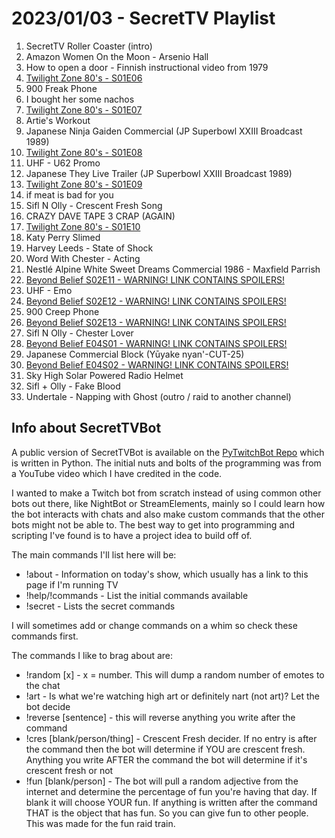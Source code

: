 # 2023/01/03 - SecretTV Playlist

1. SecretTV Roller Coaster (intro)
2. Amazon Women On the Moon - Arsenio Hall 
3. How to open a door - Finnish instructional video from 1979 
4. [Twilight Zone 80's - S01E06](https://en.wikipedia.org/wiki/List_of_The_Twilight_Zone_(1985_TV_series)_episodes#Season_1_(1985%E2%80%9386))
5. 900 Freak Phone 
6. I bought her some nachos
7. [Twilight Zone 80's - S01E07](https://en.wikipedia.org/wiki/List_of_The_Twilight_Zone_(1985_TV_series)_episodes#Season_1_(1985%E2%80%9386))
8. Artie's Workout
9. Japanese Ninja Gaiden Commercial (JP Superbowl XXIII Broadcast 1989)
10. [Twilight Zone 80's - S01E08](https://en.wikipedia.org/wiki/List_of_The_Twilight_Zone_(1985_TV_series)_episodes#Season_1_(1985%E2%80%9386))
11. UHF - U62 Promo
12. Japanese They Live Trailer (JP Superbowl XXIII Broadcast 1989)
13. [Twilight Zone 80's - S01E09](https://en.wikipedia.org/wiki/List_of_The_Twilight_Zone_(1985_TV_series)_episodes#Season_1_(1985%E2%80%9386))
14. if meat is bad for you
15. Sifl N Olly - Crescent Fresh Song
16. CRAZY DAVE TAPE 3 CRAP (AGAIN)
17. [Twilight Zone 80's - S01E10](https://en.wikipedia.org/wiki/List_of_The_Twilight_Zone_(1985_TV_series)_episodes#Season_1_(1985%E2%80%9386))
18. Katy Perry Slimed
19. Harvey Leeds - State of Shock
20. Word With Chester - Acting
21. Nestlé Alpine White Sweet Dreams Commercial 1986 - Maxfield Parrish
22. [Beyond Belief S02E11 - WARNING! LINK CONTAINS SPOILERS!](https://en.wikipedia.org/wiki/Beyond_Belief:_Fact_or_Fiction#Season_2_(1998))
23. UHF - Emo
24. [Beyond Belief S02E12 - WARNING! LINK CONTAINS SPOILERS!](https://en.wikipedia.org/wiki/Beyond_Belief:_Fact_or_Fiction#Season_2_(1998))
25. 900 Creep Phone
26. [Beyond Belief S02E13 - WARNING! LINK CONTAINS SPOILERS!](https://en.wikipedia.org/wiki/Beyond_Belief:_Fact_or_Fiction#Season_2_(1998))
27. Sifl N Olly - Chester Lover
28. [Beyond Belief E04S01 - WARNING! LINK CONTAINS SPOILERS!](https://en.wikipedia.org/wiki/Beyond_Belief:_Fact_or_Fiction#Season_4_(2002))
29. Japanese Commercial Block (Yūyake nyan'-CUT-25)
30. [Beyond Belief E04S02 - WARNING! LINK CONTAINS SPOILERS!](https://en.wikipedia.org/wiki/Beyond_Belief:_Fact_or_Fiction#Season_4_(2002))
31. Sky High Solar Powered Radio Helmet
32. Sifl + Olly - Fake Blood
33. Undertale - Napping with Ghost (outro / raid to another channel)


## Info about SecretTVBot

A public version of SecretTVBot is available on the [PyTwitchBot Repo](https://github.com/awbored/PyTwitchBot) which is written in Python.  The initial nuts and bolts of the programming was from a YouTube video which I have credited in the code.

I wanted to make a Twitch bot from scratch instead of using common other bots out there, like NightBot or StreamElements, mainly so I could learn how the bot interacts with chats and also make custom commands that the other bots might not be able to.  The best way to get into programming and scripting I've found is to have a project idea to build off of.

The main commands I'll list here will be:

 - !about - Information on today's show, which usually has a link to this page if I'm running TV
 - !help/!commands - List the initial commands available
 - !secret - Lists the secret commands

I will sometimes add or change commands on a whim so check these commands first.

The commands I like to brag about are:

 - !random [x] - x = number.  This will dump a random number of emotes to the chat
 - !art - Is what we're watching high art or definitely nart (not art)?  Let the bot decide
 - !reverse [sentence] - this will reverse anything you write after the command
 - !cres [blank/person/thing] - Crescent Fresh decider.  If no entry is after the command then the bot will determine if YOU are crescent fresh.  Anything you write AFTER the command the bot will determine if it's crescent fresh or not
 - !fun [blank/person] - The bot will pull a random adjective from the internet and determine the percentage of fun you're having that day.  If blank it will choose YOUR fun.  If anything is written after the command THAT is the object that has fun.  So you can give fun to other people.  This was made for the fun raid train.
